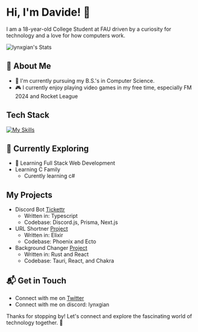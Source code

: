 # Hi, I'm Davide! 👋

I am a 18-year-old College Student at FAU driven by a curiosity for technology and a love for how computers work.

![lynxgian's Stats](https://github-readme-stats.vercel.app/api?username=lynxgian&theme=vue-dark&show_icons=true&hide_border=true&count_private=true)

## 🚀 About Me

- 🔭 I'm currently pursuing my B.S.'s in Computer Science.
- 🎮 I currently enjoy playing video games in my free time, especially FM 2024 and Rocket League



## Tech Stack
[![My Skills](https://skillicons.dev/icons?i=js,ts,react,nextjs)](https://skillicons.dev)

## 🌱 Currently Exploring

- 🚀 Learning Full Stack Web Development
- Learning C Family
  - Curently learning c#

## My Projects
- Discord Bot [Tickettr](https://github.com/lynxgian/Tickettr)
  - Written in: Typescript
  - Codebase: Discord.js, Prisma, Next.js    
- URL Shortner [Project](https://github.com/lynxgian/url-shortener)
  - Written in: Elixir
  - Codebase: Phoenix and Ecto
- Background Changer [Project](https://github.com/lynxgian/background-changer)
  - Written in: Rust and React
  - Codebase: Tauri, React, and Chakra 

## 📬 Get in Touch

- Connect with me on [Twitter](https://twitter.com/lynxgian)
- Connect with me on discord: lynxgian

Thanks for stopping by! Let's connect and explore the fascinating world of technology together. 🚀



<!--

Here are some ideas to get you started:

- 🔭 I’m currently working on ...
- 🌱 I’m currently learning ...
- 👯 I’m looking to collaborate on ...
- 🤔 I’m looking for help with ...
- 💬 Ask me about ...
- 📫 How to reach me: ...
- 😄 Pronouns: ...
- ⚡ Fun fact: ...
-->

